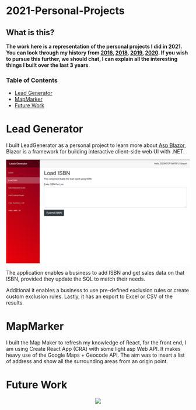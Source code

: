 # 2021-Personal-Projects

## What is this?

**The work here is a representation of the personal projects I did in 2021. You can look through my history from [2016](https://github.com/Lwachira/2016-Internship), [2018](https://github.com/Lwachira/2018-Work-History), [2019](https://github.com/Lwachira/2019-Work-History), [2020](https://github.com/Lwachira/2020-Work-History). If you wish to pursue this further, we should chat, I can explain all the interesting things I built over the last 3 years**.

### Table of Contents

- [Lead Generator](#lead-generator)
- [MapMarker](#mapmarker)
- [Future Work](#future-work)

# Lead Generator

I built LeadGenerator as a personal project to learn more about [Asp Blazor](https://dotnet.microsoft.com/apps/aspnet/web-apps/blazor), Blazor is a framework for building interactive client-side web UI with .NET. 


![An Image of Lead Gen UI](LeadGen.png)

The application enables a business to add ISBN and get sales data on that ISBN, provided they update the SQL to match their needs.

Additional it enables a business to use pre-defined exclusion rules or create custom exclusion rules.
Lastly, it has an export to Excel or CSV of the results.

# MapMarker

I built the Map Maker to refresh my knowledge of React, for the front end, I am using Create React App (CRA) with some light asp Web API. It makes heavy use of the Google Maps + Geocode API. The aim was to insert a list of address and show all the surrounding areas from an origin point.

# Future Work 

<p align="center">
  <img src="https://logodix.com/logo/539650.png" />
</p>
